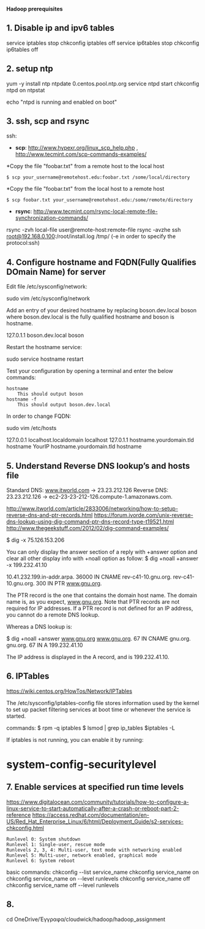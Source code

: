 **Hadoop prerequisites**


## 1. Disable ip and ipv6 tables

service iptables stop
chkconfig iptables off
service ip6tables stop
chkconfig ip6tables off


## 2. setup ntp

yum -y install ntp
ntpdate 0.centos.pool.ntp.org
service ntpd start
chkconfig ntpd on
ntpstat

echo "ntpd is running and enabled on boot" 


## 3. ssh, scp and rsync 

ssh:


* **scp**:
http://www.hypexr.org/linux_scp_help.php , http://www.tecmint.com/scp-commands-examples/

*Copy the file "foobar.txt" from a remote host to the local host

    $ scp your_username@remotehost.edu:foobar.txt /some/local/directory 

*Copy the file "foobar.txt" from the local host to a remote host

    $ scp foobar.txt your_username@remotehost.edu:/some/remote/directory 
	

* **rsync**:
	http://www.tecmint.com/rsync-local-remote-file-synchronization-commands/
	
rsync -zvh local-file user@remote-host:remote-file
rsync -avzhe ssh root@192.168.0.100:/root/install.log /tmp/  (-e in order to specify the protocol:ssh)




##  4. Configure hostname and FQDN(Fully Qualifies DOmain Name) for server

Edit file /etc/sysconfig/network:

sudo vim /etc/sysconfig/network

Add an entry of your desired hostname by replacing boson.dev.local boson where boson.dev.local is the fully qualified hostname and boson is hostname.

127.0.1.1       boson.dev.local boson

Restart the hostname service:

sudo service hostname restart

Test your configuration by opening a terminal and enter the below commands:

    hostname
        This should output boson
    hostname -f
        This should output boson.dev.local
	
	
	
In order to change FQDN:
	
sudo vim /etc/hosts

127.0.0.1   localhost.localdomain   localhost
127.0.1.1   hostname.yourdomain.tld hostname
YourIP      hostname.yourdomain.tld hostname



## 5. Understand Reverse DNS lookup’s and hosts file

Standard DNS: www.itworld.com -> 23.23.212.126 Reverse DNS: 23.23.212.126 -> ec2-23-23-212-126.compute-1.amazonaws.com. 

http://www.itworld.com/article/2833006/networking/how-to-setup-reverse-dns-and-ptr-records.html
https://forum.ivorde.com/unix-reverse-dns-lookup-using-dig-command-ptr-dns-record-type-t19521.html
http://www.thegeekstuff.com/2012/02/dig-command-examples/

$ dig -x 75.126.153.206

You can only display the answer section of a reply with +answer option and clear all other display info with +noall option as follow:
 $ dig +noall +answer -x 199.232.41.10
 
10.41.232.199.in-addr.arpa. 36000 IN    CNAME   rev-c41-10.gnu.org.
rev-c41-10.gnu.org.       300     IN      PTR     www.gnu.org.

The PTR record is the one that contains the domain host name. The domain name is, as you expect, www.gnu.org.
Note that PTR records are not required for IP addresses. If a PTR record is not defined for an IP address, you cannot do a remote DNS lookup. 

Whereas a DNS lookup is:

 $ dig +noall +answer www.gnu.org
www.gnu.org.            67      IN      CNAME   gnu.org.
gnu.org.                67      IN      A       199.232.41.10

The IP address is displayed in the A record, and is 199.232.41.10.


## 6. IPTables

https://wiki.centos.org/HowTos/Network/IPTables

The /etc/sysconfig/iptables-config file stores information used by the kernel to set up packet filtering services at boot time or whenever the service is started. 

commands:
$ rpm -q iptables
$ lsmod | grep ip_tables
$iptables -L

If iptables is not running, you can enable it by running:
# system-config-securitylevel


## 7. Enable services at specified run time levels

https://www.digitalocean.com/community/tutorials/how-to-configure-a-linux-service-to-start-automatically-after-a-crash-or-reboot-part-2-reference
https://access.redhat.com/documentation/en-US/Red_Hat_Enterprise_Linux/6/html/Deployment_Guide/s2-services-chkconfig.html

    Runlevel 0: System shutdown
    Runlevel 1: Single-user, rescue mode
    Runlevels 2, 3, 4: Multi-user, text mode with networking enabled
    Runlevel 5: Multi-user, network enabled, graphical mode
    Runlevel 6: System reboot
	
basic commands:
chkconfig --list service_name
chkconfig service_name on
chkconfig service_name on --level runlevels
chkconfig service_name off 
chkconfig service_name off --level runlevels
	

## 8. 

		
cd OneDrive/Έγγραφα/cloudwick/hadoop/hadoop_assignment	
